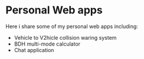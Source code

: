 # Personal Web apps
Here i share some of my personal web apps including:
- Vehicle to V2hicle collision waring system
- BDH multi-mode calculator
- Chat application
